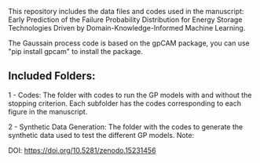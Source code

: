 This repository includes the data files and codes used in the manuscript: Early Prediction of the Failure Probability Distribution for Energy Storage Technologies Driven by Domain-Knowledge-Informed Machine Learning.

The Gaussain process code is based on the gpCAM package, you can use "pip install gpcam" to install the package.

Included Folders: 
------------------
1 - Codes: The folder with codes to run the GP models with and without the stopping criterion. Each subfolder has the codes corresponding to each figure in the manuscript.

2 - Synthetic Data Generation: The folder with the codes to generate the synthetic data used to test the different GP models. Note:

DOI: https://doi.org/10.5281/zenodo.15231456
